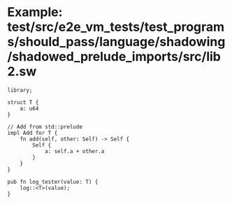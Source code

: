 # Example: test/src/e2e_vm_tests/test_programs/should_pass/language/shadowing/shadowed_prelude_imports/src/lib2.sw

```sway
library;

struct T {
    a: u64
}

// Add from std::prelude
impl Add for T {
    fn add(self, other: Self) -> Self {
        Self {
            a: self.a + other.a
        }
    }
}

pub fn log_tester(value: T) {
    log::<T>(value);
}
   

```
